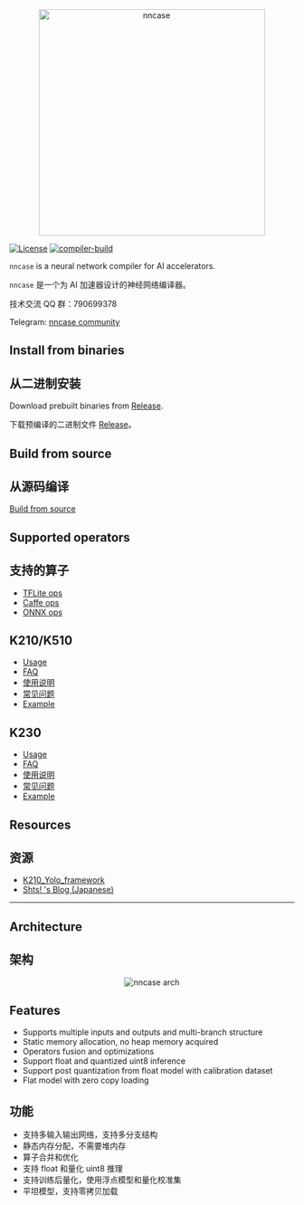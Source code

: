 <div align="center">
<img src="docs/logo.png" width="400" alt="nncase" />
</div>

[![License](https://img.shields.io/badge/license-Apache%202-blue)](https://raw.githubusercontent.com/kendryte/nncase/master/LICENSE)
[![compiler-build](https://github.com/kendryte/nncase/actions/workflows/compiler-build.yml/badge.svg)](https://github.com/kendryte/nncase/actions/workflows/compiler-build.yml)

`nncase` is a neural network compiler for AI accelerators.

`nncase` 是一个为 AI 加速器设计的神经网络编译器。

技术交流 QQ 群：790699378

Telegram: [nncase community](https://t.me/joinchat/PPcEPZMLaTViNDI1)

## Install from binaries
## 从二进制安装

Download prebuilt binaries from [Release](https://github.com/kendryte/nncase/releases).

下载预编译的二进制文件 [Release](https://github.com/kendryte/nncase/releases)。

## Build from source
## 从源码编译

[Build from source](./docs/build.md)

## Supported operators
## 支持的算子

- [TFLite ops](./docs/tflite_ops.md)
- [Caffe ops](./docs/caffe_ops.md)
- [ONNX ops](./docs/onnx_ops.md)


## K210/K510
- [Usage](https://github.com/kendryte/nncase/blob/release/1.0/docs/USAGE_EN.md)
- [FAQ](https://github.com/kendryte/nncase/blob/release/1.0/docs/FAQ_EN.md)
- [使用说明](https://github.com/kendryte/nncase/blob/release/1.0/docs/USAGE_ZH.md)
- [常见问题](https://github.com/kendryte/nncase/blob/release/1.0/docs/FAQ_ZH.md)
- [Example](https://github.com/kendryte/nncase/blob/release/1.0/examples/user_guide/)
## K230
- [Usage](./docs/USAGE_v2_EN.md)
- [FAQ](./docs/FAQ_EN.md)
- [使用说明](./docs/USAGE_v2.md)
- [常见问题](./docs/FAQ_ZH.md)
- [Example](./examples/user_guide/)

## Resources
## 资源

- [K210_Yolo_framework](https://github.com/zhen8838/K210_Yolo_framework)
- [Shts! 's Blog (Japanese)](https://www.shtsno24.tokyo/2020/03/nncase-v020.html)

---

## Architecture
## 架构

<div align="center">
<img src="docs/arch.png" alt="nncase arch" />
</div>

## Features

- Supports multiple inputs and outputs and multi-branch structure
- Static memory allocation, no heap memory acquired
- Operators fusion and optimizations
- Support float and quantized uint8 inference
- Support post quantization from float model with calibration dataset
- Flat model with zero copy loading

## 功能

- 支持多输入输出网络，支持多分支结构
- 静态内存分配，不需要堆内存
- 算子合并和优化
- 支持 float 和量化 uint8 推理
- 支持训练后量化，使用浮点模型和量化校准集
- 平坦模型，支持零拷贝加载
